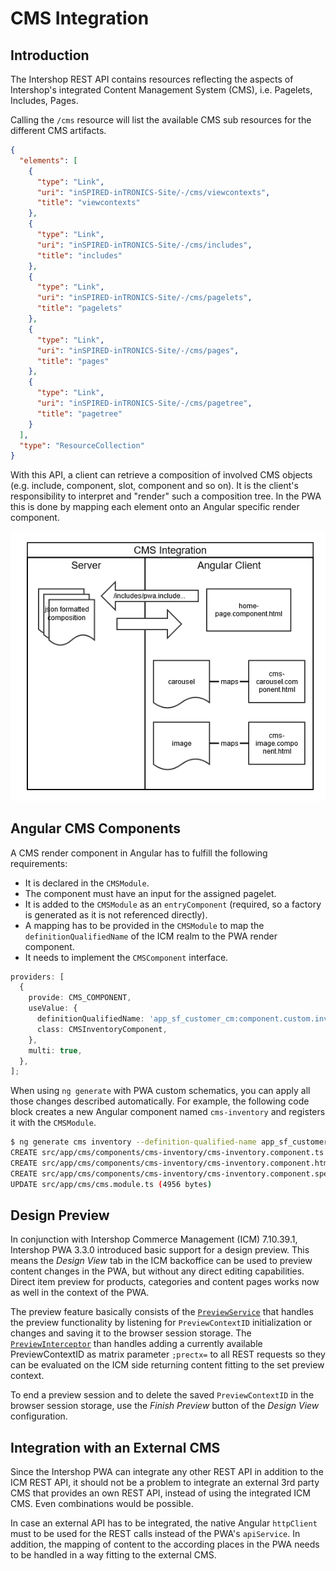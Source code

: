 <!--
kb_concepts
kb_pwa
kb_everyone
kb_sync_latest_only
-->

# CMS Integration

## Introduction

The Intershop REST API contains resources reflecting the aspects of Intershop's integrated Content Management System (CMS), i.e.
Pagelets, Includes, Pages.

Calling the `/cms` resource will list the available CMS sub resources for the different CMS artifacts.

```json
{
  "elements": [
    {
      "type": "Link",
      "uri": "inSPIRED-inTRONICS-Site/-/cms/viewcontexts",
      "title": "viewcontexts"
    },
    {
      "type": "Link",
      "uri": "inSPIRED-inTRONICS-Site/-/cms/includes",
      "title": "includes"
    },
    {
      "type": "Link",
      "uri": "inSPIRED-inTRONICS-Site/-/cms/pagelets",
      "title": "pagelets"
    },
    {
      "type": "Link",
      "uri": "inSPIRED-inTRONICS-Site/-/cms/pages",
      "title": "pages"
    },
    {
      "type": "Link",
      "uri": "inSPIRED-inTRONICS-Site/-/cms/pagetree",
      "title": "pagetree"
    }
  ],
  "type": "ResourceCollection"
}
```

With this API, a client can retrieve a composition of involved CMS objects (e.g. include, component, slot, component and so on).
It is the client's responsibility to interpret and "render" such a composition tree.
In the PWA this is done by mapping each element onto an Angular specific render component.

![CMS Integration Overview](cms-integration.png)

## Angular CMS Components

A CMS render component in Angular has to fulfill the following requirements:

- It is declared in the `CMSModule`.
- The component must have an input for the assigned pagelet.
- It is added to the `CMSModule` as an `entryComponent` (required, so a factory is generated as it is not referenced directly).
- A mapping has to be provided in the `CMSModule` to map the `definitionQualifiedName` of the ICM realm to the PWA render component.
- It needs to implement the `CMSComponent` interface.

```typescript
providers: [
  {
    provide: CMS_COMPONENT,
    useValue: {
      definitionQualifiedName: 'app_sf_customer_cm:component.custom.inventory.pagelet2-Component',
      class: CMSInventoryComponent,
    },
    multi: true,
  },
];
```

When using `ng generate` with PWA custom schematics, you can apply all those changes described automatically.
For example, the following code block creates a new Angular component named `cms-inventory` and registers it with the `CMSModule`.

```bash
$ ng generate cms inventory --definition-qualified-name app_sf_customer_cm:component.custom.inventory.pagelet2-Component
CREATE src/app/cms/components/cms-inventory/cms-inventory.component.ts (386 bytes)
CREATE src/app/cms/components/cms-inventory/cms-inventory.component.html (32 bytes)
CREATE src/app/cms/components/cms-inventory/cms-inventory.component.spec.ts (795 bytes)
UPDATE src/app/cms/cms.module.ts (4956 bytes)
```

## Design Preview

In conjunction with Intershop Commerce Management (ICM) 7.10.39.1, Intershop PWA 3.3.0 introduced basic support for a design preview.
This means the _Design View_ tab in the ICM backoffice can be used to preview content changes in the PWA, but without any direct editing capabilities.
Direct item preview for products, categories and content pages works now as well in the context of the PWA.

The preview feature basically consists of the [`PreviewService`](../../src/app/core/services/preview/preview.service.ts) that handles the preview functionality by listening for `PreviewContextID` initialization or changes and saving it to the browser session storage.
The [`PreviewInterceptor`](../../src/app/core/interceptors/preview.interceptor.ts) than handles adding a currently available PreviewContextID as matrix parameter `;prectx=` to all REST requests so they can be evaluated on the ICM side returning content fitting to the set preview context.

To end a preview session and to delete the saved `PreviewContextID` in the browser session storage, use the _Finish Preview_ button of the _Design View_ configuration.

## Integration with an External CMS

Since the Intershop PWA can integrate any other REST API in addition to the ICM REST API, it should not be a problem to integrate an external 3rd party CMS that provides an own REST API, instead of using the integrated ICM CMS.
Even combinations would be possible.

In case an external API has to be integrated, the native Angular `httpClient` must to be used for the REST calls instead of the PWA's `apiService`.
In addition, the mapping of content to the according places in the PWA needs to be handled in a way fitting to the external CMS.
